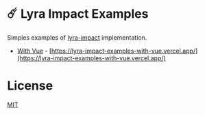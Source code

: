 # ☄️️ Lyra Impact Examples

Simples examples of [lyra-impact](https://github.com/mateonunez/lyra-impact) implementation.

- [With Vue](/with-vue) - [https://lyra-impact-examples-with-vue.vercel.app/](https://lyra-impact-examples-with-vue.vercel.app/)

# License

[MIT](/LICENSE)
